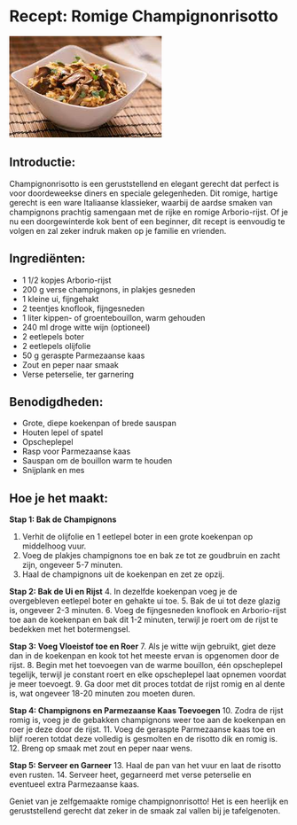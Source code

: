 # Recept: Romige Champignonrisotto
![lekkerhmmmmmmmmmmmmmmm](download.jfif)

## Introductie:
Champignonrisotto is een geruststellend en elegant gerecht dat perfect is voor doordeweekse diners en speciale gelegenheden. Dit romige, hartige gerecht is een ware Italiaanse klassieker, waarbij de aardse smaken van champignons prachtig samengaan met de rijke en romige Arborio-rijst. Of je nu een doorgewinterde kok bent of een beginner, dit recept is eenvoudig te volgen en zal zeker indruk maken op je familie en vrienden.


## Ingrediënten:
- 1 1/2 kopjes Arborio-rijst
- 200 g verse champignons, in plakjes gesneden
- 1 kleine ui, fijngehakt
- 2 teentjes knoflook, fijngesneden
- 1 liter kippen- of groentebouillon, warm gehouden
- 240 ml droge witte wijn (optioneel)
- 2 eetlepels boter
- 2 eetlepels olijfolie
- 50 g geraspte Parmezaanse kaas
- Zout en peper naar smaak
- Verse peterselie, ter garnering

## Benodigdheden:
- Grote, diepe koekenpan of brede sauspan
- Houten lepel of spatel
- Opscheplepel
- Rasp voor Parmezaanse kaas
- Sauspan om de bouillon warm te houden
- Snijplank en mes

## Hoe je het maakt:

**Stap 1: Bak de Champignons**
1. Verhit de olijfolie en 1 eetlepel boter in een grote koekenpan op middelhoog vuur.
2. Voeg de plakjes champignons toe en bak ze tot ze goudbruin en zacht zijn, ongeveer 5-7 minuten.
3. Haal de champignons uit de koekenpan en zet ze opzij.

**Stap 2: Bak de Ui en Rijst**
4. In dezelfde koekenpan voeg je de overgebleven eetlepel boter en gehakte ui toe.
5. Bak de ui tot deze glazig is, ongeveer 2-3 minuten.
6. Voeg de fijngesneden knoflook en Arborio-rijst toe aan de koekenpan en bak dit 1-2 minuten, terwijl je roert om de rijst te bedekken met het botermengsel.

**Stap 3: Voeg Vloeistof toe en Roer**
7. Als je witte wijn gebruikt, giet deze dan in de koekenpan en kook tot het meeste ervan is opgenomen door de rijst.
8. Begin met het toevoegen van de warme bouillon, één opscheplepel tegelijk, terwijl je constant roert en elke opscheplepel laat opnemen voordat je meer toevoegt.
9. Ga door met dit proces totdat de rijst romig en al dente is, wat ongeveer 18-20 minuten zou moeten duren.

**Stap 4: Champignons en Parmezaanse Kaas Toevoegen**
10. Zodra de rijst romig is, voeg je de gebakken champignons weer toe aan de koekenpan en roer je deze door de rijst.
11. Voeg de geraspte Parmezaanse kaas toe en blijf roeren totdat deze volledig is gesmolten en de risotto dik en romig is.
12. Breng op smaak met zout en peper naar wens.

**Stap 5: Serveer en Garneer**
13. Haal de pan van het vuur en laat de risotto even rusten.
14. Serveer heet, gegarneerd met verse peterselie en eventueel extra Parmezaanse kaas.

Geniet van je zelfgemaakte romige champignonrisotto! Het is een heerlijk en geruststellend gerecht dat zeker in de smaak zal vallen bij je tafelgenoten.
